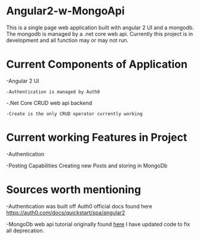 # Angular2-w-MongoApi
This is a single page web application built with angular 2 UI and a mongodb. The mongodb is managed by a .net core web api.
Currently this project is in development and all function may or may not run.

# Current Components of Application
  -Angular 2 UI
  
    -Authentication is managed by Auth0
    
  -.Net Core CRUD web api backend
  
    -Create is the only CRUD operator currently working
    
# Current working Features in Project
  -Authentication
  
  -Posting Capabilities Creating new Posts and storing in MongoDb
  
# Sources worth mentioning
  -Authentication was built off Auth0 official docs found here https://auth0.com/docs/quickstart/spa/angular2
  
  -MongoDb web api tutorial originally found <a href="http://www.dotnetcurry.com/aspnet-mvc/1267/using-mongodb-nosql-database-with-aspnet-webapi-core">here</a> I have updated code to fix all deprecation.
